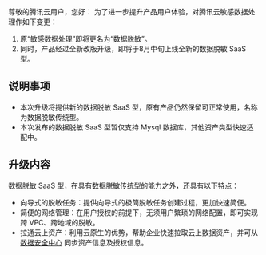 尊敬的腾讯云用户，您好：
为了进一步提升产品用户体验，对腾讯云敏感数据处理作如下变更：
1. 原“敏感数据处理”即将更名为“数据脱敏”。
2. 同时，产品经过全新改版升级，即将于8月中旬上线全新的数据脱敏 SaaS 型。

## 说明事项
- 本次升级将提供新的数据脱敏 SaaS 型，原有产品仍然保留可正常使用，名称为数据脱敏传统型。
- 本次发布的数据脱敏 SaaS 型暂仅支持 Mysql 数据库，其他资产类型快速适配中。

## 升级内容
数据脱敏 SaaS 型，在具有数据脱敏传统型的能力之外，还具有以下特点：
- 向导式的脱敏任务：提供向导式的极简脱敏任务创建过程，更加快速简便。
- 简便的网络管理：在用户授权的前提下，无须用户繁琐的网络配置，即可实现跨 VPC、跨地域的脱敏。
- 拉通云上资产：利用云原生的优势，帮助企业快速拉取云上数据资产，并可从 [数据安全中心](https://cloud.tencent.com/document/product/1087) 同步资产信息及授权信息。
